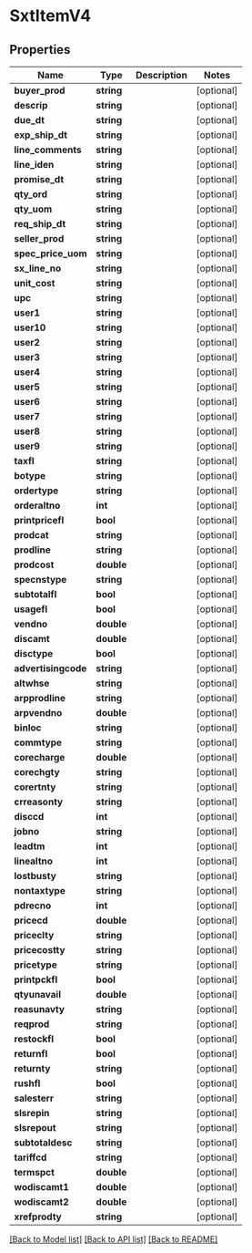 # SxtItemV4

## Properties
Name | Type | Description | Notes
------------ | ------------- | ------------- | -------------
**buyer_prod** | **string** |  | [optional] 
**descrip** | **string** |  | [optional] 
**due_dt** | **string** |  | [optional] 
**exp_ship_dt** | **string** |  | [optional] 
**line_comments** | **string** |  | [optional] 
**line_iden** | **string** |  | [optional] 
**promise_dt** | **string** |  | [optional] 
**qty_ord** | **string** |  | [optional] 
**qty_uom** | **string** |  | [optional] 
**req_ship_dt** | **string** |  | [optional] 
**seller_prod** | **string** |  | [optional] 
**spec_price_uom** | **string** |  | [optional] 
**sx_line_no** | **string** |  | [optional] 
**unit_cost** | **string** |  | [optional] 
**upc** | **string** |  | [optional] 
**user1** | **string** |  | [optional] 
**user10** | **string** |  | [optional] 
**user2** | **string** |  | [optional] 
**user3** | **string** |  | [optional] 
**user4** | **string** |  | [optional] 
**user5** | **string** |  | [optional] 
**user6** | **string** |  | [optional] 
**user7** | **string** |  | [optional] 
**user8** | **string** |  | [optional] 
**user9** | **string** |  | [optional] 
**taxfl** | **string** |  | [optional] 
**botype** | **string** |  | [optional] 
**ordertype** | **string** |  | [optional] 
**orderaltno** | **int** |  | [optional] 
**printpricefl** | **bool** |  | [optional] 
**prodcat** | **string** |  | [optional] 
**prodline** | **string** |  | [optional] 
**prodcost** | **double** |  | [optional] 
**specnstype** | **string** |  | [optional] 
**subtotalfl** | **bool** |  | [optional] 
**usagefl** | **bool** |  | [optional] 
**vendno** | **double** |  | [optional] 
**discamt** | **double** |  | [optional] 
**disctype** | **bool** |  | [optional] 
**advertisingcode** | **string** |  | [optional] 
**altwhse** | **string** |  | [optional] 
**arpprodline** | **string** |  | [optional] 
**arpvendno** | **double** |  | [optional] 
**binloc** | **string** |  | [optional] 
**commtype** | **string** |  | [optional] 
**corecharge** | **double** |  | [optional] 
**corechgty** | **string** |  | [optional] 
**corertnty** | **string** |  | [optional] 
**crreasonty** | **string** |  | [optional] 
**disccd** | **int** |  | [optional] 
**jobno** | **string** |  | [optional] 
**leadtm** | **int** |  | [optional] 
**linealtno** | **int** |  | [optional] 
**lostbusty** | **string** |  | [optional] 
**nontaxtype** | **string** |  | [optional] 
**pdrecno** | **int** |  | [optional] 
**pricecd** | **double** |  | [optional] 
**priceclty** | **string** |  | [optional] 
**pricecostty** | **string** |  | [optional] 
**pricetype** | **string** |  | [optional] 
**printpckfl** | **bool** |  | [optional] 
**qtyunavail** | **double** |  | [optional] 
**reasunavty** | **string** |  | [optional] 
**reqprod** | **string** |  | [optional] 
**restockfl** | **bool** |  | [optional] 
**returnfl** | **bool** |  | [optional] 
**returnty** | **string** |  | [optional] 
**rushfl** | **bool** |  | [optional] 
**salesterr** | **string** |  | [optional] 
**slsrepin** | **string** |  | [optional] 
**slsrepout** | **string** |  | [optional] 
**subtotaldesc** | **string** |  | [optional] 
**tariffcd** | **string** |  | [optional] 
**termspct** | **double** |  | [optional] 
**wodiscamt1** | **double** |  | [optional] 
**wodiscamt2** | **double** |  | [optional] 
**xrefprodty** | **string** |  | [optional] 

[[Back to Model list]](../README.md#documentation-for-models) [[Back to API list]](../README.md#documentation-for-api-endpoints) [[Back to README]](../README.md)


